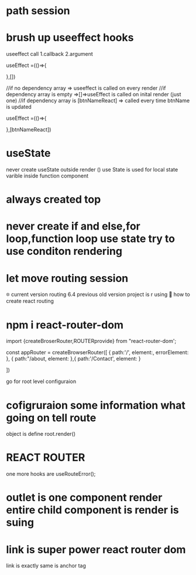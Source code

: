 # path session

# brush up useeffect hooks
useeffect call 
1.callback 
2.argument

useEffect =(()=>{

},[])

//if no dependency array => useeffect is called on every render
//if dependency array is empty =>[]=>useEffect is called on inital render (just one)
//if dependency array is [btnNameReact] => called every time btnName is updated

useEffect =(()=>{

},[btnNameReact])
# useState
never create useState outside render ()
use State is used for local state varible inside function component

# always created top 
# never create if and else,for loop,function loop use state try to use  conditon rendering


# let move routing session
🔯 current version routing 6.4 previous old version project is r using 
🌟 how to create react routing
 # npm i react-router-dom

 import {createBroserRouter,ROUTERprovide} from "react-router-dom';

 const appRouter = createBrowserRouter([
  {
    path:'/',
    element:<Applayout/>,
    errorElement:<Error>
  },
  {
    path:"/about,
    element:<About/>
  },{
    path:'/Contact',
    element:<Contact/>
  }

 ])

 go for root level configuraion
 # cofigruraion some information what going on tell route
 object is define
root.render(<RouterProvide router={appRouter}>)

# REACT ROUTER 
one more hooks are useRouteError();
# outlet is one component render entire child component is render is suing

# link is super power react router dom
link is exactly same is anchor tag
<LInk to="/">


